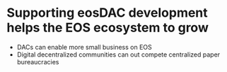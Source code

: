 **Supporting eosDAC** development helps the **EOS ecosystem to grow**
===

 * DACs can enable more small business on EOS
 * Digital decentralized communities can out compete centralized paper bureaucracies
